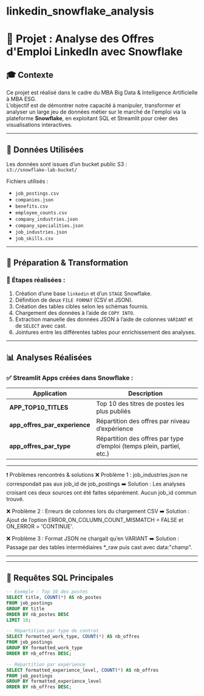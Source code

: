 # linkedin_snowflake_analysis

# 🧊 Projet : Analyse des Offres d'Emploi LinkedIn avec Snowflake

## 🎓 Contexte
Ce projet est réalisé dans le cadre du MBA Big Data & Intelligence Artificielle à MBA ESG.  
L’objectif est de démontrer notre capacité à manipuler, transformer et analyser un large jeu de données métier sur le marché de l'emploi via la plateforme **Snowflake**, en exploitant SQL et Streamlit pour créer des visualisations interactives.

---

## 📁 Données Utilisées

Les données sont issues d’un bucket public S3 :  
`s3://snowflake-lab-bucket/`

Fichiers utilisés :
- `job_postings.csv`
- `companies.json`
- `benefits.csv`
- `employee_counts.csv`
- `company_industries.json`
- `company_specialities.json`
- `job_industries.json`
- `job_skills.csv`

---

## 🧱 Préparation & Transformation

### 🧾 Étapes réalisées :
1. Création d’une base `linkedin` et d’un `STAGE` Snowflake.
2. Définition de deux `FILE FORMAT` (CSV et JSON).
3. Création des tables cibles selon les schémas fournis.
4. Chargement des données à l’aide de `COPY INTO`.
5. Extraction manuelle des données JSON à l’aide de colonnes `VARIANT` et de `SELECT` avec cast.
6. Jointures entre les différentes tables pour enrichissement des analyses.

---

## 📊 Analyses Réalisées

### ✅ Streamlit Apps créées dans Snowflake :

| Application | Description |
|------------|-------------|
| **APP_TOP10_TITLES** | Top 10 des titres de postes les plus publiés |
| **app_offres_par_experience** | Répartition des offres par niveau d’expérience |
| **app_offres_par_type** | Répartition des offres par type d’emploi (temps plein, partiel, etc.) |


---

❗ Problèmes rencontrés & solutions
❌ Problème 1 : job_industries.json ne correspondait pas aux job_id de job_postings
➡️ Solution : Les analyses croisant ces deux sources ont été faites séparément. Aucun job_id commun trouvé.

❌ Problème 2 : Erreurs de colonnes lors du chargement CSV
➡️ Solution : Ajout de l’option ERROR_ON_COLUMN_COUNT_MISMATCH = FALSE et ON_ERROR = 'CONTINUE'.

❌ Problème 3 : Format JSON ne chargait qu’en VARIANT
➡️ Solution : Passage par des tables intermédiaires *_raw puis cast avec data:"champ".

---

---

## 🧪 Requêtes SQL Principales

```sql
-- Exemple : Top 10 des postes
SELECT title, COUNT(*) AS nb_postes
FROM job_postings
GROUP BY title
ORDER BY nb_postes DESC
LIMIT 10;

-- Répartition par type de contrat
SELECT formatted_work_type, COUNT(*) AS nb_offres
FROM job_postings
GROUP BY formatted_work_type
ORDER BY nb_offres DESC;

-- Répartition par expérience
SELECT formatted_experience_level, COUNT(*) AS nb_offres
FROM job_postings
GROUP BY formatted_experience_level
ORDER BY nb_offres DESC;


